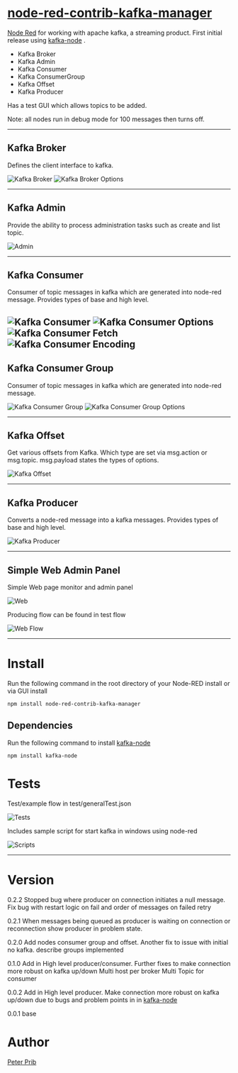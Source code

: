 # [node-red-contrib-kafka-manager][2]
[Node Red][1] for working with apache kafka, a streaming product.
First initial release using [kafka-node][4] .

* Kafka Broker
* Kafka Admin
* Kafka Consumer
* Kafka ConsumerGroup
* Kafka Offset
* Kafka Producer

Has a test GUI which allows topics to be added.

Note: all nodes run in debug mode for 100 messages then turns off.

------------------------------------------------------------

## Kafka Broker

Defines the client interface to kafka. 

![Kafka Broker](documentation/broker.JPG "Kafka Broker")
![Kafka Broker Options](documentation/brokerOptions.JPG "Kafka Broker Options")

------------------------------------------------------------

## Kafka Admin

Provide the ability to process administration tasks such as create and list topic. 

![Admin](documentation/admin.JPG "Admin")

------------------------------------------------------------

## Kafka Consumer

Consumer of topic messages in kafka which are generated into node-red message. 
Provides types of base and high level.

![Kafka Consumer](documentation/consumer.JPG "Kafka Consumer")
![Kafka Consumer Options](documentation/consumerOptions.JPG "Kafka Consumer Options")
![Kafka Consumer Fetch](documentation/consumerFetch.JPG "Kafka Consumer Fetch")
![Kafka Consumer Encoding](documentation/consumerEncoding.JPG "Kafka Consumer Encoding")
------------------------------------------------------------

## Kafka Consumer Group

Consumer of topic messages in kafka which are generated into node-red message. 

![Kafka Consumer Group](documentation/consumerGroup.JPG "Kafka Consumer Group")
![Kafka Consumer Group Options](documentation/consumerGroupOptions.JPG "Kafka Consumer Options Group")

------------------------------------------------------------

## Kafka Offset

Get various offsets from Kafka. Which type are set via msg.action or msg.topic.  msg.payload states the types of options.



![Kafka Offset](documentation/offset.JPG "Kafka Offset")

------------------------------------------------------------

## Kafka Producer

Converts a node-red message into a kafka messages.
Provides types of base and high level.

![Kafka Producer](documentation/producer.JPG "Kafka Producer")

------------------------------------------------------------

## Simple Web Admin Panel

Simple Web page monitor and admin panel 

![Web](documentation/webAdmin.JPG "Web")

Producing flow can be found in test flow

![Web Flow](documentation/gui.JPG "Web Flow")


------------------------------------------------------------

# Install

Run the following command in the root directory of your Node-RED install or via GUI install

    npm install node-red-contrib-kafka-manager

## Dependencies

Run the following command to install [kafka-node][4]

    npm install kafka-node


# Tests

Test/example flow in test/generalTest.json

![Tests](documentation/tests.JPG "Tests")

Includes sample script for start kafka in windows using node-red

![Scripts](documentation/scripts.JPG "Scripts")

------------------------------------------------------------

# Version

0.2.2 Stopped bug where producer on connection initiates a null message. Fix bug with restart logic on fail and order of messages on failed retry

0.2.1 When messages being queued as producer is waiting on connection or reconnection show producer in problem state.

0.2.0 Add nodes consumer group and offset.
	Another fix to issue with initial no kafka.
	describe groups implemented

0.1.0 Add in High level producer/consumer.
  	Further fixes to make connection more robust on kafka up/down
  	Multi host per broker
  	Multi Topic for consumer

0.0.2 Add in High level producer. 
  	Make connection more robust on kafka up/down due to bugs and problem points in in [kafka-node][4] 

0.0.1 base

# Author

[Peter Prib][3]

[1]: http://nodered.org "node-red home page"

[2]: https://www.npmjs.com/package/node-red-contrib-kafka-manager "source code"

[3]: https://github.com/peterprib "base github"

[4]: https://github.com/SOHU-Co/kafka-node "npm kafka-node"
